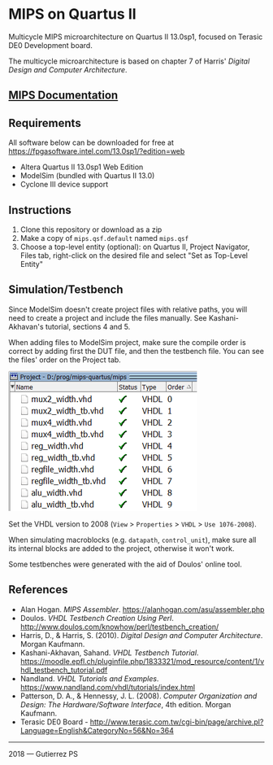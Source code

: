 # MIPS on Quartus II

Multicycle MIPS microarchitecture on Quartus II 13.0sp1, focused on Terasic DE0 Development board.

The multicycle microarchitecture is based on chapter 7 of Harris' *Digital Design and Computer Architecture*.

## [MIPS Documentation](doc/mips.md)

## Requirements

All software below can be downloaded for free at <https://fpgasoftware.intel.com/13.0sp1/?edition=web>

* Altera Quartus II 13.0sp1 Web Edition
* ModelSim (bundled with Quartus II 13.0)
* Cyclone III device support

## Instructions

1. Clone this repository or download as a zip
2. Make a copy of `mips.qsf.default` named `mips.qsf`
3. Choose a top-level entity (optional): on Quartus II, Project Navigator, Files tab,
    right-click on the desired file and select "Set as Top-Level Entity"

## Simulation/Testbench

Since ModelSim doesn't create project files with relative paths, you will need to create a project and include the files manually. See Kashani-Akhavan's tutorial, sections 4 and 5.

When adding files to ModelSim project, make sure the compile order is correct by adding first the DUT file, and then the testbench file. You can see the files' order on the Project tab.

![ModelSim file order](doc/modelsim-order.png "ModelSim file order")

Set the VHDL version to 2008 (`View` > `Properties` > `VHDL` > `Use 1076-2008`).

When simulating macroblocks (e.g. `datapath`, `control_unit`), make sure all its internal blocks are added to the project, otherwise it won't work.

Some testbenches were generated with the aid of Doulos' online tool.

## References

* Alan Hogan. *MIPS Assembler*. <https://alanhogan.com/asu/assembler.php>
* Doulos. *VHDL Testbench Creation Using Perl*. <http://www.doulos.com/knowhow/perl/testbench_creation/>
* Harris, D., & Harris, S. (2010). *Digital Design and Computer Architecture*. Morgan Kaufmann.
* Kashani-Akhavan, Sahand. *VHDL Testbench Tutorial*. <https://moodle.epfl.ch/pluginfile.php/1833321/mod_resource/content/1/vhdl_testbench_tutorial.pdf>
* Nandland. *VHDL Tutorials and Examples*. <https://www.nandland.com/vhdl/tutorials/index.html>
* Patterson, D. A., & Hennessy, J. L. (2008). *Computer Organization and Design:
    The Hardware/Software Interface*, 4th edition. Morgan Kaufmann.
* Terasic DE0 Board - <http://www.terasic.com.tw/cgi-bin/page/archive.pl?Language=English&CategoryNo=56&No=364>

---

2018 &mdash; Gutierrez PS

